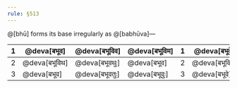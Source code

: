 ```yaml
---
rule: §513
---
```


@[bhū] forms its base irregularly as @[babhūva]—

| 1 | @deva[बभूव] | @deva[बभूविव] | @deva[बभूविम] | 1 | @deva[बभूवे] | @deva[बभूविवहे] | @deva[बभूविमहे] |
|---|------------|--------------|------------|---|-----------|----------------|---------------|
| 2 | @deva[बभूविथ] | @deva[बभूवथुः] | @deva[बभूव] | 2 | @deva[बभूविषे] | @deva[बभूवाथे] | @deva[बभूविध्वे] |
| 3 | @deva[बभूव] | @deva[बभूवतुः] | @deva[बभूवुः] | 3 | @deva[बभूवे] | @deva[बभूवाते] | @deva[बभूविरे] |
